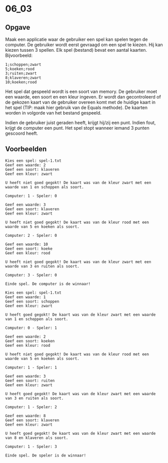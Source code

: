 # 06_03

## Opgave

Maak een applicatie waar de gebruiker een spel kan spelen tegen de computer. De gebruiker wordt eerst gevraagd om een spel te kiezen. Hij kan kiezen tussen 3 spellen. Elk spel (bestand) bevat een aantal kaarten. Bijvoorbeeld:

```plaintext
1;schoppen;zwart
5;koeken;rood
3;ruiten;zwart
8;klaveren;zwart
10;koeken;rood
```

Het spel dat gespeeld wordt is een soort van memory. De gebruiker moet een waarde, een soort en een kleur ingeven. Er wordt dan gecontroleerd of de gekozen kaart van de gebruiker overeen komt met de huidige kaart in het spel (TIP: maak hier gebruik van de Equals methode). De kaarten worden in volgorde van het bestand gespeeld.

Indien de gebruiker juist geraden heeft, krijgt hij/zij een punt. Indien fout, krijgt de computer een punt. Het spel stopt wanneer iemand 3 punten gescoord heeft.

## Voorbeelden

```plaintext
Kies een spel: spel-1.txt
Geef een waarde: 2
Geef een soort: klaveren
Geef een kleur: zwart

U heeft niet goed gegokt! De kaart was van de kleur zwart met een waarde van 1 en schoppen als soort.

Computer: 1 - Speler: 0

Geef een waarde: 3
Geef een soort: klaveren
Geef een kleur: zwart

U heeft niet goed gegokt! De kaart was van de kleur rood met een waarde van 5 en koeken als soort.

Computer: 2 - Speler: 0

Geef een waarde: 10
Geef een soort: koeke
Geef een kleur: rood

U heeft niet goed gegokt! De kaart was van de kleur zwart met een waarde van 3 en ruiten als soort.

Computer: 3 - Speler: 0

Einde spel. De computer is de winnaar!
```

```plaintext
Kies een spel: spel-1.txt
Geef een waarde: 1
Geef een soort: schoppen
Geef een kleur: zwart

U heeft goed gegokt! De kaart was van de kleur zwart met een waarde van 1 en schoppen als soort.

Computer: 0 - Speler: 1

Geef een waarde: 2
Geef een soort: koeken
Geef een kleur: rood

U heeft niet goed gegokt! De kaart was van de kleur rood met een waarde van 5 en koeken als soort.

Computer: 1 - Speler: 1

Geef een waarde: 3
Geef een soort: ruiten
Geef een kleur: zwart

U heeft goed gegokt! De kaart was van de kleur zwart met een waarde van 3 en ruiten als soort.

Computer: 1 - Speler: 2

Geef een waarde: 8
Geef een soort: klaveren
Geef een kleur: zwart

U heeft goed gegokt! De kaart was van de kleur zwart met een waarde van 8 en klaveren als soort.

Computer: 1 - Speler: 3

Einde spel. De speler is de winnaar!
```